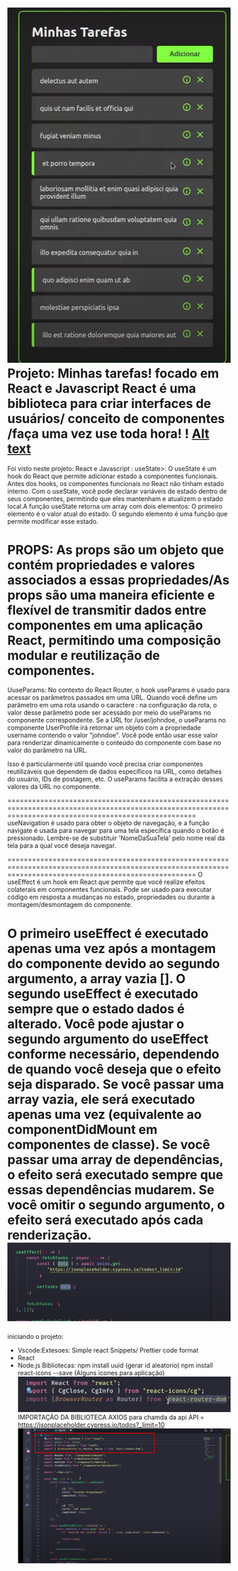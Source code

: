 ![Alt text](image-1.png)
Projeto: Minhas tarefas! focado em React e Javascript
React é  uma biblioteca para criar interfaces de usuários/ conceito de componentes /faça uma vez use toda hora! !
[Alt text](image.png)
==========================================================================================================================================================
Foi visto neste projeto: 
React e Javascript : useState>: 
O useState é um hook do React que permite adicionar estado a componentes funcionais. Antes dos hooks, os componentes funcionais no React não tinham estado interno. Com o useState, você pode declarar variáveis de estado dentro de seus componentes, permitindo que eles mantenham e atualizem o estado local.A função useState retorna um array com dois elementos:
O primeiro elemento é o valor atual do estado.
O segundo elemento é uma função que permite modificar esse estado.

PROPS: As props são um objeto que contém propriedades e valores associados a essas propriedades/As props são uma maneira eficiente e flexível de transmitir dados entre componentes em uma aplicação React, permitindo uma composição modular e reutilização de componentes.
==========================================================================================================================================================

UuseParams:
 No contexto do React Router, o hook useParams é usado para acessar os parâmetros passados em uma URL. Quando você define um parâmetro em uma rota usando o caractere : na configuração da rota, o valor desse parâmetro pode ser acessado por meio do useParams no componente correspondente.
 Se a URL for /user/johndoe, o useParams no componente UserProfile irá retornar um objeto com a propriedade username contendo o valor "johndoe". Você pode então usar esse valor para renderizar dinamicamente o conteúdo do componente com base no valor do parâmetro na URL.

Isso é particularmente útil quando você precisa criar componentes reutilizáveis que dependem de dados específicos na URL, como detalhes do usuário, IDs de postagem, etc. O useParams facilita a extração desses valores da URL no componente.

==========================================================================================================================================================
useNavigation é usado para obter o objeto de navegação, e a função navigate é usada para navegar para uma tela específica quando o botão é pressionado. Lembre-se de substituir 'NomeDaSuaTela' pelo nome real da tela para a qual você deseja navegar.

==========================================================================================================================================================
O useEffect é um hook em React que permite que você realize efeitos colaterais em componentes funcionais. Pode ser usado para executar código em resposta a mudanças no estado, propriedades ou durante a montagem/desmontagem do componente.

O primeiro useEffect é executado apenas uma vez após a montagem do componente devido ao segundo argumento, a array vazia [].
O segundo useEffect é executado sempre que o estado dados é alterado.
Você pode ajustar o segundo argumento do useEffect conforme necessário, dependendo de quando você deseja que o efeito seja disparado. Se você passar uma array vazia, ele será executado apenas uma vez (equivalente ao componentDidMount em componentes de classe). Se você passar uma array de dependências, o efeito será executado sempre que essas dependências mudarem. Se você omitir o segundo argumento, o efeito será executado após cada renderização.
![Alt text](image-4.png)
==========================================================================================================================================================
iniciando o projeto: 
- Vscode:Extesoes: Simple react Snippets/ Prettier code format
- React 
- Node.js
Bibliotecas: 
npm install uuid (gerar id aleatorio)
npm install react-icons --save (Alguns icones para aplicação)
![Alt text](image-2.png)
IMPORTAÇÃO DA BIBLIOTECA AXIOS para chamda da api 
API = https://jsonplaceholder.cypress.io/todos?_limit=10
![Alt text](image-3.png)



